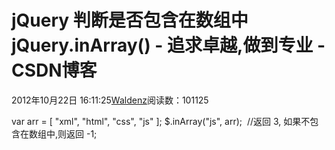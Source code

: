 
# jQuery 判断是否包含在数组中 jQuery.inArray() - 追求卓越,做到专业 - CSDN博客


2012年10月22日 16:11:25[Waldenz](https://me.csdn.net/enter89)阅读数：101125


var arr = [ "xml", "html", "css", "js" ];
$.inArray("js", arr);  //返回 3,
如果不包含在数组中,则返回 -1;



